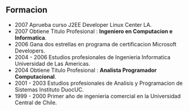 ##  Formacion
- 2007 Aprueba curso J2EE Developer Linux Center LA.
- 2007 Obtiene Titulo Profesional : **Ingeniero en Computacion e Informatica**.
- 2006 Gana dos estrellas en programa de certificacion Microsoft Developers.
- 2004 - 2006 Estudios profesionales de Ingenieria Informatica Universidad de Las Americas.
- 2004 Obtiene Titulo Profesional : **Analista Programador Computacional**.
- 2001 - 2003 Estudios profesionales de Analisis y Programacion de Sistemas Instituto DuocUC.
- 1999 - 2000 Primer año de ingenieria comercial en la Universidad Central de Chile.





